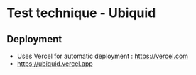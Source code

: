 # Test technique - Ubiquid

## Deployment

- Uses Vercel for automatic deployment : https://vercel.com
- https://ubiquid.vercel.app
